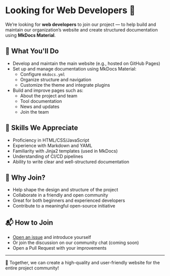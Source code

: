 # Looking for Web Developers 🚀

We’re looking for **web developers** to join our project — to help build and maintain our organization’s website and create structured documentation using **MkDocs Material**.

## 🔧 What You'll Do

- Develop and maintain the main website (e.g., hosted on GitHub Pages)
- Set up and manage documentation using MkDocs Material:
  - Configure `mkdocs.yml`
  - Organize structure and navigation
  - Customize the theme and integrate plugins
- Build and improve pages such as:
  - About the project and team
  - Tool documentation
  - News and updates
  - Join the team

## 🧠 Skills We Appreciate

- Proficiency in HTML/CSS/JavaScript
- Experience with Markdown and YAML
- Familiarity with Jinja2 templates (used in MkDocs)
- Understanding of CI/CD pipelines 
- Ability to write clear and well-structured documentation

## 🤝 Why Join?

- Help shape the design and structure of the project
- Collaborate in a friendly and open community
- Great for both beginners and experienced developers
- Contribute to a meaningful open-source initiative

## 📬 How to Join

- [Open an issue](https://github.com/Ivan-Bondaruk/.github/issues/new) and introduce yourself
- Or join the discussion on our community chat (coming soon)
- Open a Pull Request with your improvements

---

🧩 Together, we can create a high-quality and user-friendly website for the entire project community!